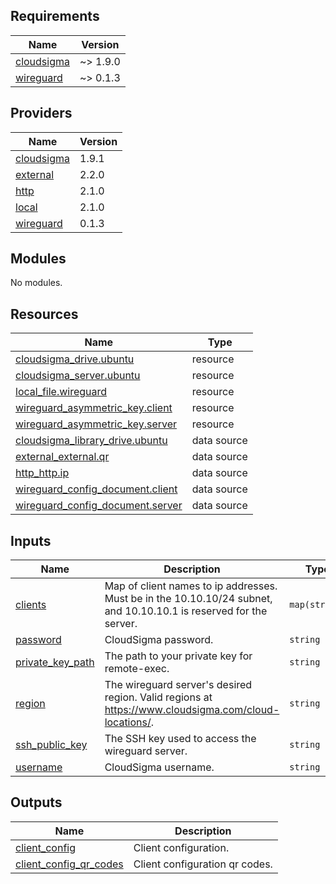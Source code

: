 ## Requirements

| Name | Version |
|------|---------|
| <a name="requirement_cloudsigma"></a> [cloudsigma](#requirement\_cloudsigma) | ~> 1.9.0 |
| <a name="requirement_wireguard"></a> [wireguard](#requirement\_wireguard) | ~> 0.1.3 |

## Providers

| Name | Version |
|------|---------|
| <a name="provider_cloudsigma"></a> [cloudsigma](#provider\_cloudsigma) | 1.9.1 |
| <a name="provider_external"></a> [external](#provider\_external) | 2.2.0 |
| <a name="provider_http"></a> [http](#provider\_http) | 2.1.0 |
| <a name="provider_local"></a> [local](#provider\_local) | 2.1.0 |
| <a name="provider_wireguard"></a> [wireguard](#provider\_wireguard) | 0.1.3 |

## Modules

No modules.

## Resources

| Name | Type |
|------|------|
| [cloudsigma_drive.ubuntu](https://registry.terraform.io/providers/cloudsigma/cloudsigma/latest/docs/resources/drive) | resource |
| [cloudsigma_server.ubuntu](https://registry.terraform.io/providers/cloudsigma/cloudsigma/latest/docs/resources/server) | resource |
| [local_file.wireguard](https://registry.terraform.io/providers/hashicorp/local/latest/docs/resources/file) | resource |
| [wireguard_asymmetric_key.client](https://registry.terraform.io/providers/OJFord/wireguard/latest/docs/resources/asymmetric_key) | resource |
| [wireguard_asymmetric_key.server](https://registry.terraform.io/providers/OJFord/wireguard/latest/docs/resources/asymmetric_key) | resource |
| [cloudsigma_library_drive.ubuntu](https://registry.terraform.io/providers/cloudsigma/cloudsigma/latest/docs/data-sources/library_drive) | data source |
| [external_external.qr](https://registry.terraform.io/providers/hashicorp/external/latest/docs/data-sources/external) | data source |
| [http_http.ip](https://registry.terraform.io/providers/hashicorp/http/latest/docs/data-sources/http) | data source |
| [wireguard_config_document.client](https://registry.terraform.io/providers/OJFord/wireguard/latest/docs/data-sources/config_document) | data source |
| [wireguard_config_document.server](https://registry.terraform.io/providers/OJFord/wireguard/latest/docs/data-sources/config_document) | data source |

## Inputs

| Name | Description | Type | Default | Required |
|------|-------------|------|---------|:--------:|
| <a name="input_clients"></a> [clients](#input\_clients) | Map of client names to ip addresses. Must be in the 10.10.10/24 subnet, and 10.10.10.1 is reserved for the server. | `map(string)` | <pre>{<br>  "default": "10.10.10.2"<br>}</pre> | no |
| <a name="input_password"></a> [password](#input\_password) | CloudSigma password. | `string` | n/a | yes |
| <a name="input_private_key_path"></a> [private\_key\_path](#input\_private\_key\_path) | The path to your private key for remote-exec. | `string` | `"~/.ssh/id_rsa"` | no |
| <a name="input_region"></a> [region](#input\_region) | The wireguard server's desired region. Valid regions at https://www.cloudsigma.com/cloud-locations/. | `string` | n/a | yes |
| <a name="input_ssh_public_key"></a> [ssh\_public\_key](#input\_ssh\_public\_key) | The SSH key used to access the wireguard server. | `string` | n/a | yes |
| <a name="input_username"></a> [username](#input\_username) | CloudSigma username. | `string` | n/a | yes |

## Outputs

| Name | Description |
|------|-------------|
| <a name="output_client_config"></a> [client\_config](#output\_client\_config) | Client configuration. |
| <a name="output_client_config_qr_codes"></a> [client\_config\_qr\_codes](#output\_client\_config\_qr\_codes) | Client configuration qr codes. |
